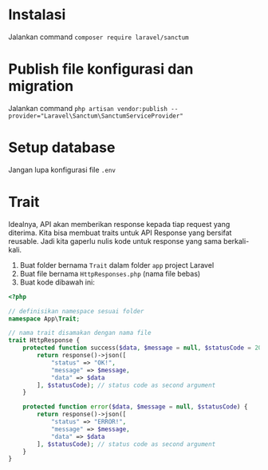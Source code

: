 # Instalasi

Jalankan command `composer require laravel/sanctum`

# Publish file konfigurasi dan migration

Jalankan command `php artisan vendor:publish --provider="Laravel\Sanctum\SanctumServiceProvider"`

# Setup database

Jangan lupa konfigurasi file `.env`

# Trait

Idealnya, API akan memberikan response kepada tiap request yang diterima. Kita bisa membuat traits untuk API Response yang bersifat reusable. Jadi kita gaperlu nulis kode untuk response yang sama berkali-kali.

1. Buat folder bernama `Trait` dalam folder `app` project Laravel
2. Buat file bernama `HttpResponses.php` (nama file bebas)
3. Buat kode dibawah ini:

```php
<?php

// definisikan namespace sesuai folder
namespace App\Trait;

// nama trait disamakan dengan nama file
trait HttpResponse {
    protected function success($data, $message = null, $statusCode = 200) {
        return response()->json([
            "status" => "OK!",
            "message" => $message,
            "data" => $data
        ], $statusCode); // status code as second argument
    }

    protected function error($data, $message = null, $statusCode) {
        return response()->json([
            "status" => "ERROR!",
            "message" => $message,
            "data" => $data
        ], $statusCode); // status code as second argument
    }
}
```